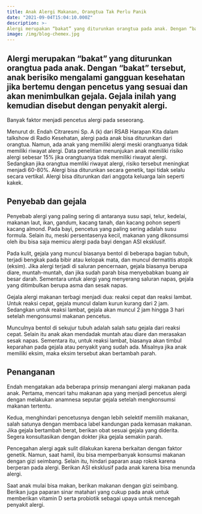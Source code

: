 ```yaml
---
title: Anak Alergi Makanan, Orangtua Tak Perlu Panik
date: "2021-09-04T15:04:10.000Z"
description: >-
Alergi merupakan “bakat” yang diturunkan orangtua pada anak. Dengan “bakat” tersebut, anak berisiko mengalami gangguan kesehatan jika bertemu dengan pencetus yang sesuai dan akan menimbulkan gejala. Gejala inilah yang kemudian disebut dengan penyakit alergi.
image: /img/blog-chemex.jpg
---
```


## Alergi merupakan “bakat” yang diturunkan orangtua pada anak. Dengan “bakat” tersebut, anak berisiko mengalami gangguan kesehatan jika bertemu dengan pencetus yang sesuai dan akan menimbulkan gejala. Gejala inilah yang kemudian disebut dengan penyakit alergi.

Banyak faktor menjadi pencetus alergi pada seseorang.

Menurut dr. Endah Citraresmi Sp. A (k) dari RSAB Harapan Kita dalam talkshow di Radio Kesehatan, alergi pada anak bisa diturunkan dari orangtua. Namun, ada anak yang memiliki alergi meski orangtuanya tidak memiliki riwayat alergi. Data penelitian menunjukan anak memiliki risiko alergi sebesar 15% jika orangtuanya tidak memiliki riwayat alergi. Sedangkan jika orangtua memliki riwayat alergi, risiko tersebut meningkat menjadi 60-80%. Alergi bisa diturunkan secara genetik, tapi tidak selalu secara vertikal. Alergi bisa diturunkan dari anggota keluarga lain seperti kakek.

## Penyebab dan gejala

Penyebab alergi yang paling sering di antaranya susu sapi, telur, kedelai, makanan laut, ikan, gandum, kacang tanah, dan kacang pohon seperti kacang almond. Pada bayi, pencetus yang paling sering adalah susu formula. Selain itu, meski persentasenya kecil, makanan yang dikonsumsi oleh ibu bisa saja memicu alergi pada bayi dengan ASI eksklusif.

Pada kulit, gejala yang muncul biasanya bentol di beberapa bagian tubuh, terjadi bengkak pada bibir atau kelopak mata, dan muncul dermatitis atopik (eksim). Jika alergi terjadi di saluran pencernaan, gejala biasanya berupa diare, muntah-muntah, dan jika sudah parah bisa menyebabkan buang air besar darah. Sementara untuk alergi yang menyerang saluran napas, gejala yang ditimbulkan berupa asma dan sesak napas.

Gejala alergi makanan terbagi menjadi dua: reaksi cepat dan reaksi lambat. Untuk reaksi cepat, gejala muncul dalam kurun kurang dari 2 jam. Sedangkan untuk reaksi lambat, gejala akan muncul 2 jam hingga 3 hari setelah mengonsumsi makanan pencetus.

Munculnya bentol di sekujur tubuh adalah salah satu gejala dari reaksi cepat. Selain itu anak akan mendadak muntah atau diare dan merasakan sesak napas. Sementara itu, untuk reaksi lambat, biasanya akan timbul keparahan pada gejala atau penyakit yang sudah ada. Misalnya jika anak memiliki eksim, maka eksim tersebut akan bertambah parah.

## Penanganan

Endah mengatakan ada beberapa prinsip menangani alergi makanan pada anak. Pertama, mencari tahu makanan apa yang menjadi pencetus alergi dengan melakukan anamnesa seputar gejala setelah mengkonsumsi makanan tertentu.

Kedua, menghindari pencetusnya dengan lebih selektif memilih makanan, salah satunya dengan membaca label kandungan pada kemasan makanan. Jika gejala bertambah berat, berikan obat sesuai gejala yang diderita. Segera konsultasikan dengan dokter jika gejala semakin parah.

Pencegahan alergi agak sulit dilakukan karena berkaitan dengan faktor genetik. Namun, saat hamil, ibu bisa memperbanyak konsumsi makanan dengan gizi seimbang. Selain itu, hindari paparan asap rokok karena berperan pada alergi. Berikan ASI eksklusif pada anak karena bisa menunda alergi.

Saat anak mulai bisa makan, berikan makanan dengan gizi seimbang. Berikan juga paparan sinar matahari yang cukup pada anak untuk memberikan vitamin D serta probiotik sebagai upaya untuk mencegah penyakit alergi.
